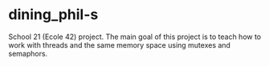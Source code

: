 # dining_phil-s
School 21 (Ecole 42) project.
The main goal of this project is to teach how to work with threads and the same memory space using mutexes and semaphors.
